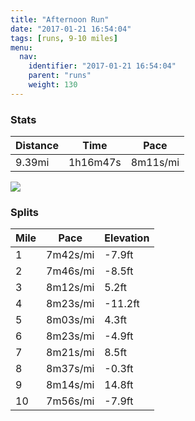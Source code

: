 ```yaml
---
title: "Afternoon Run"
date: "2017-01-21 16:54:04"
tags: [runs, 9-10 miles]
menu:
  nav:
    identifier: "2017-01-21 16:54:04"
    parent: "runs"
    weight: 130
---
```


### Stats

| Distance | Time | Pace |
|----------|------|------|
|9.39mi|1h16m47s|8m11s/mi|

<img src='https://maps.googleapis.com/maps/api/staticmap?maptype=roadmap&path=enc:uwjeItgvLkK_CkBtTa@~[pBl@mArCnCjSfMpTvBlRnE`IhGpB|LhVnE~PzFxc@k@mAp@tVmBvr@R|U`DpUtDjM~QxU`ThH`GuMfDaE|AlAlDyKdJcNzCeAj`@f^|WdIwTcEic@ea@mDz@kKbPY`FsBtCmDO{JhQwUsIcOiTsDeLeDwWUqYjCi\}@{i@l@jAoGkb@qHiYwJiOuDe@mGqJoByIc@mMaHy@cG}\Y{FlAiA}AsAx@wl@`AsDdDF&key=AIzaSyAfqMeaZ1CCJFGP5cWud__oZnT_Pybg-1M&size=800x800&markers=color:yellow|label:S|53.47211,-2.24907&markers=color:green|label:F|53.47337999999999,-2.24814'>

### Splits

| Mile | Pace | Elevation |
|------|------|-----------|
|1|7m42s/mi|-7.9ft|
|2|7m46s/mi|-8.5ft|
|3|8m12s/mi|5.2ft|
|4|8m23s/mi|-11.2ft|
|5|8m03s/mi|4.3ft|
|6|8m23s/mi|-4.9ft|
|7|8m21s/mi|8.5ft|
|8|8m37s/mi|-0.3ft|
|9|8m14s/mi|14.8ft|
|10|7m56s/mi|-7.9ft|
